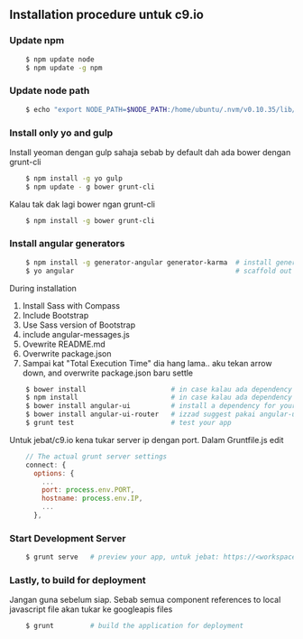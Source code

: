 ## Installation procedure untuk c9.io
### Update npm
```sh
    $ npm update node
    $ npm update -g npm
```

### Update node path
```sh
    $ echo "export NODE_PATH=$NODE_PATH:/home/ubuntu/.nvm/v0.10.35/lib/node_modules" >> ~/.bashrc && source ~/.bashrc
```

### Install only yo and gulp
Install yeoman dengan gulp sahaja sebab by default dah ada bower dengan grunt-cli
```sh
    $ npm install -g yo gulp
    $ npm update - g bower grunt-cli
```
Kalau tak dak lagi bower ngan grunt-cli
```sh
    $ npm install -g bower grunt-cli
```

### Install angular generators
```sh
    $ npm install -g generator-angular generator-karma  # install generators
    $ yo angular                                        # scaffold out a AngularJS project
```
During installation
1. Install Sass with Compass
2. Include Bootstrap
3. Use Sass version of Bootstrap
4. include angular-messages.js
5. Ovewrite README.md
6. Overwrite package.json
7. Sampai kat "Total Execution Time" dia hang lama.. aku tekan arrow down, and overwrite package.json baru settle
```sh
    $ bower install                     # in case kalau ada dependency tak install lagi
    $ npm install                       # in case kalau ada dependency tak install lagi
    $ bower install angular-ui          # install a dependency for your project from Bower
    $ bower install angular-ui-router   # izzad suggest pakai angular-ui-router
    $ grunt test                        # test your app
```
Untuk jebat/c9.io kena tukar server ip dengan port. Dalam Gruntfile.js edit
```js
    // The actual grunt server settings
    connect: {
      options: {
        ...
        port: process.env.PORT,
        hostname: process.env.IP,
        ...
      },
```

### Start Development Server
```sh
    $ grunt serve   # preview your app, untuk jebat: https://<workspace>-shahfazliz.c9.io/
```

### Lastly, to build for deployment
Jangan guna sebelum siap. Sebab semua component references to local javascript file akan tukar ke googleapis files
```sh
    $ grunt         # build the application for deployment
```

